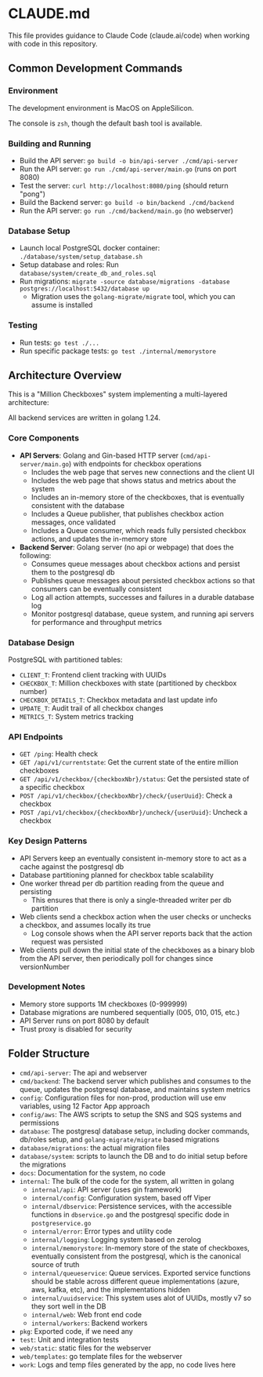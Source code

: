 # CLAUDE.md

This file provides guidance to Claude Code (claude.ai/code) when working with code in this repository.

## Common Development Commands

### Environment

The development environment is MacOS on AppleSilicon.

The console is `zsh`, though the default bash tool is available.

### Building and Running
- Build the API server: `go build -o bin/api-server ./cmd/api-server`
- Run the API server: `go run ./cmd/api-server/main.go` (runs on port 8080)
- Test the server: `curl http://localhost:8080/ping` (should return "pong")
- Build the Backend server: `go build -o bin/backend ./cmd/backend`
- Run the API server: `go run ./cmd/backend/main.go` (no webserver)

### Database Setup
- Launch local PostgreSQL docker container: `./database/system/setup_database.sh`
- Setup database and roles: Run `database/system/create_db_and_roles.sql`
- Run migrations: `migrate -source database/migrations -database postgres://localhost:5432/database up`
  - Migration uses the `golang-migrate/migrate` tool, which you can assume is installed

### Testing
- Run tests: `go test ./...`
- Run specific package tests: `go test ./internal/memorystore`

## Architecture Overview

This is a "Million Checkboxes" system implementing a multi-layered architecture:

All backend services are written in golang 1.24.

### Core Components
- **API Servers**: Golang and Gin-based HTTP server (`cmd/api-server/main.go`) with endpoints for checkbox operations
  - Includes the web page that serves new connections and the client UI
  - Includes the web page that shows status and metrics about the system
  - Includes an in-memory store of the checkboxes, that is eventually consistent with the database
  - Includes a Queue publisher, that publishes checkbox action messages, once validated
  - Includes a Queue consumer, which reads fully persisted checkbox actions, and updates the in-memory store
- **Backend Server**: Golang server (no api or webpage) that does the following:
  - Consumes queue messages about checkbox actions and persist them to the postgresql db
  - Publishes queue messages about persisted checkbox actions so that consumers can be eventually consistent
  - Log all action attempts, successes and failures in a durable database log 
  - Monitor postgresql database, queue system, and running api servers for performance and throughput metrics

### Database Design
PostgreSQL with partitioned tables:
- `CLIENT_T`: Frontend client tracking with UUIDs
- `CHECKBOX_T`: Million checkboxes with state (partitioned by checkbox number)
- `CHECKBOX_DETAILS_T`: Checkbox metadata and last update info
- `UPDATE_T`: Audit trail of all checkbox changes
- `METRICS_T`: System metrics tracking

### API Endpoints
- `GET /ping`: Health check
- `GET /api/v1/currentstate`: Get the current state of the entire million checkboxes
- `GET /api/v1/checkbox/{checkboxNbr}/status`: Get the persisted state of a specific checkbox
- `POST /api/v1/checkbox/{checkboxNbr}/check/{userUuid}`: Check a checkbox
- `POST /api/v1/checkbox/{checkboxNbr}/uncheck/{userUuid}`: Uncheck a checkbox

### Key Design Patterns
- API Servers keep an eventually consistent in-memory store to act as a cache against the postgresql db
- Database partitioning planned for checkbox table scalability
- One worker thread per db partition reading from the queue and persisting
  - This ensures that there is only a single-threaded writer per db partition
- Web clients send a checkbox action when the user checks or unchecks a checkbox, and assumes locally its true
  - Log console shows when the API server reports back that the action request was persisted 
- Web clients pull down the initial state of the checkboxes as a binary blob from the API server, then periodically poll for changes since versionNumber 

### Development Notes
- Memory store supports 1M checkboxes (0-999999)
- Database migrations are numbered sequentially (005, 010, 015, etc.)
- API Server runs on port 8080 by default
- Trust proxy is disabled for security

## Folder Structure

- `cmd/api-server`: The api and webserver
- `cmd/backend`: The backend server which publishes and consumes to the queue, updates the postgresql database, and maintains system metrics
- `config`: Configuration files for non-prod, production will use env variables, using 12 Factor App approach
- `config/aws`: The AWS scripts to setup the SNS and SQS systems and permissions
- `database`: The postgresql database setup, including docker commands, db/roles setup, and `golang-migrate/migrate` based migrations
- `database/migrations`: the actual migration files
- `database/system`: scripts to launch the DB and to do initial setup before the migrations
- `docs`: Documentation for the system, no code
- `internal`: The bulk of the code for the system, all written in golang
  - `internal/api`: API server (uses gin framework)
  - `internal/config`: Configuration system, based off Viper
  - `internal/dbservice`: Persistence services, with the accessible functions in `dbservice.go` and the postgresql specific dode in `postgreservice.go`
  - `internal/error`: Error types and utility code
  - `internal/logging`: Logging system based on zerolog
  - `internal/memorystore`: In-memory store of the state of checkboxes, eventually consistent from the postgresql, which is the canonical source of truth
  - `internal/queueservice`: Queue services. Exported service functions should be stable across different queue implementations (azure, aws, kafka, etc), and the implementations hidden
  - `internal/uuidservice`: This system uses alot of UUIDs, mostly v7 so they sort well in the DB
  - `internal/web`: Web front end code
  - `internal/workers`: Backend workers
- `pkg`: Exported code, if we need any
- `test`: Unit and integration tests
- `web/static`: static files for the webserver
- `web/templates`: go template files for the webserver
- `work`: Logs and temp files generated by the app, no code lives here
